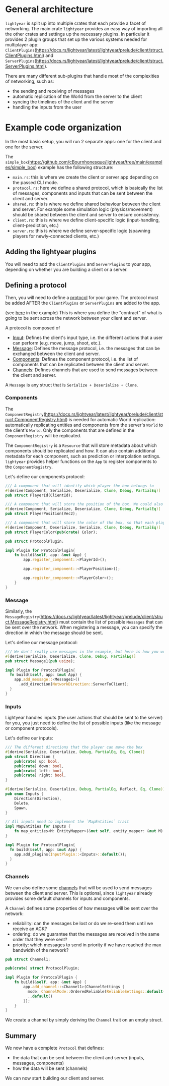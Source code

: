 # General architecture

`lightyear` is split up into multiple crates that each provide a facet of networking.
The main crate `lightyear` provides an easy way of importing all the other crates and settings up the necessary plugins.
In particular it provides 2 plugin groups that set up the various systems needed for multiplayer app: `ClientPlugins`(https://docs.rs/lightyear/latest/lightyear/prelude/client/struct.ClientPlugins.html) and `ServerPlugins`(https://docs.rs/lightyear/latest/lightyear/prelude/client/struct.ServerPlugins.html).

There are many different sub-plugins that handle most of the complexities of networking, such as:
- the sending and receiving of messages
- automatic replication of the World from the server to the client
- syncing the timelines of the client and the server
- handling the inputs from the user


# Example code organization

In the most basic setup, you will run 2 separate apps: one for the client and one for the server.

The `simple_box`(https://github.com/cBournhonesque/lightyear/tree/main/examples/simple_box) example has the following structure:

- `main.rs`: this is where we create the client or server app depending on the passed CLI mode.
- `protocol.rs`: here we define a shared protocol, which is basically the list of messages, components and inputs that
  can be sent between the client and server.
- `shared.rs`: this is where we define shared behaviour between the client and server. For example some simulation
  logic (physics/movement) should be shared between the client and server to ensure consistency.
- `client.rs`: this is where we define client-specific logic (input-handling, client-prediction, etc.)
- `server.rs`: this is where we define server-specific logic (spawning players for newly-connected clients, etc.)

## Adding the lightyear plugins

You will need to add the `ClientPlugins` and `ServerPlugins` to your app, depending on whether you are building a client or a server.


## Defining a protocol

Then, you will need to define a [protocol](../concepts/replication/protocol.md) for your game. The protocol must be added AFTER the `ClientPlugins` or `ServerPlugins` are added to the app.

(see [here](https://github.com/cBournhonesque/lightyear/blob/main/examples/simple_box/src/protocol.rs) in the example)
This is where you define the "contract" of what is going to be sent across the network between your client and server.

A protocol is composed of
- [Input](../concepts/advanced_replication/inputs.md): Defines the client's input type, i.e. the different actions that
  a user can perform (e.g. move, jump, shoot, etc.).
- [Message](../concepts/bevy_integration/events.md): Defines the message protocol, i.e. the messages that can be
  exchanged between the client and server.
- [Components](../concepts/replication/title.md): Defines the component protocol, i.e. the list of components that can be replicated between the client and server.
- [Channels](../concepts/reliability/channels.md): Defines channels that are used to send messages between the client and server.

A `Message` is any struct that is `Serialize + Deserialize + Clone`.


### Components

The `ComponentRegistry`(https://docs.rs/lightyear/latest/lightyear/prelude/client/struct.ComponentRegistry.html) is needed for automatic World replication: automatically replicating entities and components
from the server's `World` to the client's `World`.
Only the components that are defined in the `ComponentRegistry` will be replicated.

The `ComponentRegistry` is a `Resource` that will store metadata about which components should be replicated and how.
It can also contain additional metadata for each component, such as prediction or interpolation settings.
`lightyear` provides helper functions on the `App` to register components to the `ComponentRegistry`.

Let's define our components protocol:

```rust
/// A component that will identify which player the box belongs to
#[derive(Component, Serialize, Deserialize, Clone, Debug, PartialEq)]
pub struct PlayerId(ClientId);

/// A component that will store the position of the box. We could also directly use the `Transform` component.
#[derive(Component, Serialize, Deserialize, Clone, Debug, PartialEq)]
pub struct PlayerPosition(Vec2);

/// A component that will store the color of the box, so that each player can have a different color.
#[derive(Component, Deserialize, Serialize, Clone, Debug, PartialEq)]
pub struct PlayerColor(pub(crate) Color);

pub struct ProtocolPlugin;

impl Plugin for ProtocolPlugin{
    fn build(&self, app: &mut App) {
        app.register_component::<PlayerId>();

        app.register_component::<PlayerPosition>();

        app.register_component::<PlayerColor>();
    }
}
```

### Message

Similarly, the `MessageRegistry`(https://docs.rs/lightyear/latest/lightyear/prelude/client/struct.MessageRegistry.html) must contain the list of possible `Messages` that can be sent over the
network. When registering a message, you can specify the direction in which the message should be sent.

Let's define our message protocol:

```rust
/// We don't really use messages in the example, but here is how you would define them.
#[derive(Serialize, Deserialize, Clone, Debug, PartialEq)]
pub struct Message1(pub usize);

impl Plugin for ProtocolPlugin{
  fn build(&self, app: &mut App) {
    app.add_message::<Message1>()
      .add_direction(NetworkDirection::ServerToClient);
  }
}
```

### Inputs

Lightyear handles inputs (the user actions that should be sent to the server) for you, you just need to define the list
of possible inputs (like the message or component protocols).


Let's define our inputs:

```rust
/// The different directions that the player can move the box
#[derive(Serialize, Deserialize, Debug, PartialEq, Eq, Clone)]
pub struct Direction {
    pub(crate) up: bool,
    pub(crate) down: bool,
    pub(crate) left: bool,
    pub(crate) right: bool,
}

#[derive(Serialize, Deserialize, Debug, PartialEq, Reflect, Eq, Clone)]
pub enum Inputs {
    Direction(Direction),
    Delete,
    Spawn,
}

// All inputs need to implement the `MapEntities` trait
impl MapEntities for Inputs {
    fn map_entities<M: EntityMapper>(&mut self, entity_mapper: &mut M) {}
}

impl Plugin for ProtocolPlugin{
  fn build(&self, app: &mut App) {
    app.add_plugins(InputPlugin::<Inputs>::default());
  }
}
```


### Channels

We can also define some [channels](../concepts/reliability/channels.md) that will be used to send messages between the
client and server.
This is optional, since `lightyear` already provides some default channels for inputs and components.

A `Channel` defines some properties of how messages will be sent over the network:

- reliability: can the messages be lost or do we re-send them until we receive an ACK?
- ordering: do we guarantee that the messages are received in the same order that they were sent?
- priority: which messages to send in priority if we have reached the max bandwidth of the network?

```rust
pub struct Channel1;

pub(crate) struct ProtocolPlugin;

impl Plugin for ProtocolPlugin {
    fn build(&self, app: &mut App) {
        app.add_channel::<Channel1>(ChannelSettings {
          mode: ChannelMode::OrderedReliable(ReliableSettings::default()),
          ..default()
        });
    }
}
```

We create a channel by simply deriving the `Channel` trait on an empty struct.


## Summary

We now have a complete `Protocol` that defines:

- the data that can be sent between the client and server (inputs, messages, components)
- how the data will be sent (channels)

We can now start building our client and server.
